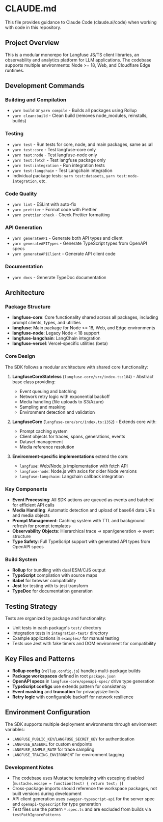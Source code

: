 # CLAUDE.md

This file provides guidance to Claude Code (claude.ai/code) when working with code in this repository.

## Project Overview

This is a modular monorepo for Langfuse JS/TS client libraries, an observability and analytics platform for LLM applications. The codebase supports multiple environments: Node >= 18, Web, and Cloudflare Edge runtimes.

## Development Commands

### Building and Compilation
- `yarn build` or `yarn compile` - Builds all packages using Rollup
- `yarn clean:build` - Clean build (removes node_modules, reinstalls, builds)

### Testing
- `yarn test` - Run tests for core, node, and main packages, same as :all
- `yarn test:core` - Test langfuse-core only
- `yarn test:node` - Test langfuse-node only
- `yarn test:fetch` - Test langfuse package only
- `yarn test:integration` - Run integration tests
- `yarn test:langchain` - Test Langchain integration
- Individual package tests: `yarn test:datasets`, `yarn test:node-integration`, etc.

### Code Quality
- `yarn lint` - ESLint with auto-fix
- `yarn prettier` - Format code with Prettier
- `yarn prettier:check` - Check Prettier formatting

### API Generation
- `yarn generateAPI` - Generate both API types and client
- `yarn generateAPITypes` - Generate TypeScript types from OpenAPI specs
- `yarn generateAPIClient` - Generate API client code

### Documentation
- `yarn docs` - Generate TypeDoc documentation

## Architecture

### Package Structure

- **langfuse-core**: Core functionality shared across all packages, including prompt clients, types, and utilities
- **langfuse**: Main package for Node >= 18, Web, and Edge environments
- **langfuse-node**: Legacy Node < 18 support
- **langfuse-langchain**: LangChain integration
- **langfuse-vercel**: Vercel-specific utilities (beta)

### Core Design
The SDK follows a modular architecture with shared core functionality:

1. **LangfuseCoreStateless** (`langfuse-core/src/index.ts:184`) - Abstract base class providing:
   - Event queuing and batching
   - Network retry logic with exponential backoff
   - Media handling (file uploads to S3/Azure)
   - Sampling and masking
   - Environment detection and validation

2. **LangfuseCore** (`langfuse-core/src/index.ts:1352`) - Extends core with:
   - Prompt caching system
   - Client objects for traces, spans, generations, events
   - Dataset management
   - Media reference resolution

3. **Environment-specific implementations** extend the core:
   - `langfuse`: Web/Node.js implementation with fetch API
   - `langfuse-node`: Node.js with axios for older Node versions
   - `langfuse-langchain`: Langchain callback integration

### Key Components

- **Event Processing**: All SDK actions are queued as events and batched for efficient API calls
- **Media Handling**: Automatic detection and upload of base64 data URIs and media objects
- **Prompt Management**: Caching system with TTL and background refresh for prompt templates
- **Observability Objects**: Hierarchical trace → span/generation → event structure
- **Type Safety**: Full TypeScript support with generated API types from OpenAPI specs

### Build System
- **Rollup** for bundling with dual ESM/CJS output
- **TypeScript** compilation with source maps
- **Babel** for browser compatibility
- **Jest** for testing with ts-jest transform
- **TypeDoc** for documentation generation

## Testing Strategy

Tests are organized by package and functionality:
- Unit tests in each package's `test/` directory
- Integration tests in `integration-test/` directory
- Example applications in `examples/` for manual testing
- Tests use Jest with fake timers and DOM environment for compatibility

## Key Files and Patterns

- **Rollup config** (`rollup.config.js`) handles multi-package builds
- **Package workspaces** defined in root `package.json`
- **OpenAPI specs** in `langfuse-core/openapi-spec/` drive type generation
- **TypeScript configs** use extends pattern for consistency
- **Event masking** and **truncation** for privacy/size limits
- **Retry logic** with configurable backoff for network resilience

## Environment Configuration

The SDK supports multiple deployment environments through environment variables:
- `LANGFUSE_PUBLIC_KEY`/`LANGFUSE_SECRET_KEY` for authentication
- `LANGFUSE_BASEURL` for custom endpoints
- `LANGFUSE_SAMPLE_RATE` for trace sampling
- `LANGFUSE_TRACING_ENVIRONMENT` for environment tagging

### Development Notes

- The codebase uses Mustache templating with escaping disabled (`mustache.escape = function(text) { return text; }`)
- Cross-package imports should reference the workspace packages, not built versions during development
- API client generation uses `swagger-typescript-api` for the server spec and `openapi-typescript` for type generation
- Test files use the pattern `*.spec.ts` and are excluded from builds via `testPathIgnorePatterns`
